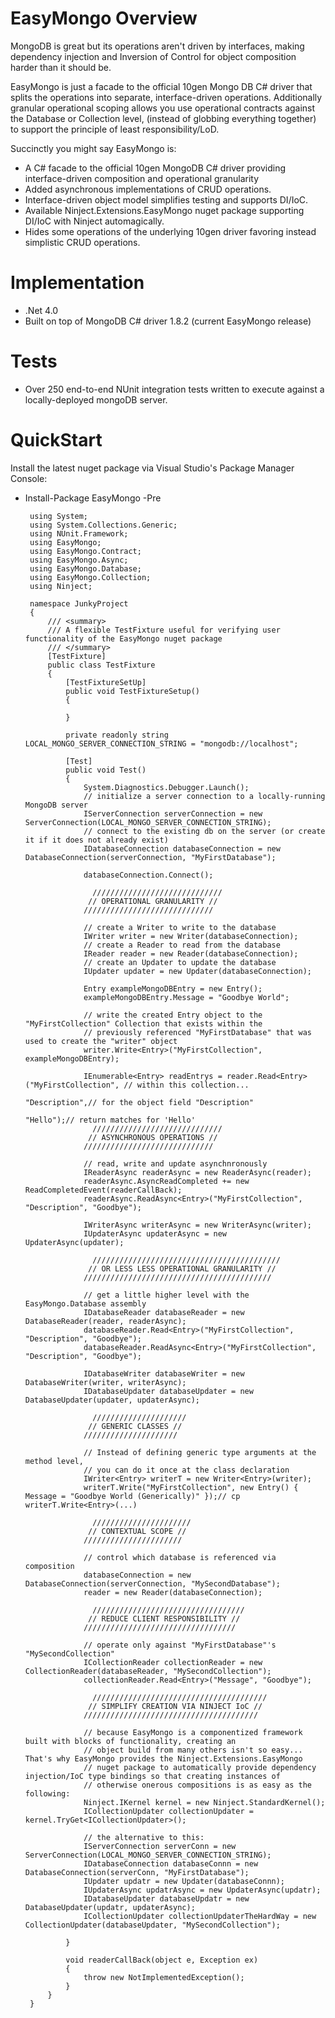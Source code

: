 EasyMongo Overview
==================

  MongoDB is great but its operations aren't driven by interfaces, making dependency injection and Inversion of
  Control for object composition harder than it should be.
  
  EasyMongo is just a facade to the official 10gen Mongo DB C# driver that splits the operations into separate, 
  interface-driven operations. Additionally granular operational scoping allows you use operational contracts 
  against the Database or Collection level, (instead of globbing everything together) to support the principle of
  least responsibility/LoD.

Succinctly you might say EasyMongo is:
  - A C# facade to the official 10gen MongoDB C# driver providing interface-driven composition and operational granularity
  - Added asynchronous implementations of CRUD operations.
  - Interface-driven object model simplifies testing and supports DI/IoC.
  - Available Ninject.Extensions.EasyMongo nuget package supporting DI/IoC with Ninject automagically.
  - Hides some operations of the underlying 10gen driver favoring instead simplistic CRUD operations. 

Implementation
==============
- .Net 4.0
- Built on top of MongoDB C# driver 1.8.2 (current EasyMongo release)

Tests
=====
- Over 250 end-to-end NUnit integration tests written to execute against a locally-deployed mongoDB server.

QuickStart
==============

  Install the latest nuget package via Visual Studio's Package Manager Console:
 - Install-Package EasyMongo -Pre


		using System;
		using System.Collections.Generic;
		using NUnit.Framework;
		using EasyMongo;
		using EasyMongo.Contract;
		using EasyMongo.Async;
		using EasyMongo.Database;
		using EasyMongo.Collection;
		using Ninject;

		namespace JunkyProject
		{
			/// <summary>
			/// A flexible TestFixture useful for verifying user functionality of the EasyMongo nuget package
			/// </summary>
			[TestFixture]
			public class TestFixture
			{
				[TestFixtureSetUp]
				public void TestFixtureSetup()
				{

				}

				private readonly string LOCAL_MONGO_SERVER_CONNECTION_STRING = "mongodb://localhost";

				[Test]
				public void Test()
				{
					System.Diagnostics.Debugger.Launch();
					// initialize a server connection to a locally-running MongoDB server
					IServerConnection serverConnection = new ServerConnection(LOCAL_MONGO_SERVER_CONNECTION_STRING);
					// connect to the existing db on the server (or create it if it does not already exist)
					IDatabaseConnection databaseConnection = new DatabaseConnection(serverConnection, "MyFirstDatabase");

					databaseConnection.Connect();

					  /////////////////////////////
					 // OPERATIONAL GRANULARITY //
					/////////////////////////////

					// create a Writer to write to the database
					IWriter writer = new Writer(databaseConnection);
					// create a Reader to read from the database
					IReader reader = new Reader(databaseConnection);
					// create an Updater to update the database
					IUpdater updater = new Updater(databaseConnection);

					Entry exampleMongoDBEntry = new Entry();
					exampleMongoDBEntry.Message = "Goodbye World";

					// write the created Entry object to the "MyFirstCollection" Collection that exists within the 
					// previously referenced "MyFirstDatabase" that was used to create the "writer" object
					writer.Write<Entry>("MyFirstCollection", exampleMongoDBEntry);

					IEnumerable<Entry> readEntrys = reader.Read<Entry>("MyFirstCollection", // within this collection...
																	   "Description",// for the object field "Description"
																	   "Hello");// return matches for 'Hello'
					  /////////////////////////////
					 // ASYNCHRONOUS OPERATIONS //
					/////////////////////////////

					// read, write and update asynchnronously
					IReaderAsync readerAsync = new ReaderAsync(reader);
					readerAsync.AsyncReadCompleted += new ReadCompletedEvent(readerCallBack);
					readerAsync.ReadAsync<Entry>("MyFirstCollection", "Description", "Goodbye");

					IWriterAsync writerAsync = new WriterAsync(writer);
					IUpdaterAsync updaterAsync = new UpdaterAsync(updater);

					  //////////////////////////////////////////
					 // OR LESS LESS OPERATIONAL GRANULARITY //
					//////////////////////////////////////////

					// get a little higher level with the EasyMongo.Database assembly
					IDatabaseReader databaseReader = new DatabaseReader(reader, readerAsync);
					databaseReader.Read<Entry>("MyFirstCollection", "Description", "Goodbye");
					databaseReader.ReadAsync<Entry>("MyFirstCollection", "Description", "Goodbye");

					IDatabaseWriter databaseWriter = new DatabaseWriter(writer, writerAsync);
					IDatabaseUpdater databaseUpdater = new DatabaseUpdater(updater, updaterAsync);

					  /////////////////////
					 // GENERIC CLASSES //
					/////////////////////

					// Instead of defining generic type arguments at the method level,
					// you can do it once at the class declaration
					IWriter<Entry> writerT = new Writer<Entry>(writer);
					writerT.Write("MyFirstCollection", new Entry() { Message = "Goodbye World (Generically)" });// cp writerT.Write<Entry>(...)

					  //////////////////////
					 // CONTEXTUAL SCOPE //
					//////////////////////

					// control which database is referenced via composition
					databaseConnection = new DatabaseConnection(serverConnection, "MySecondDatabase");
					reader = new Reader(databaseConnection);

					  //////////////////////////////////
					 // REDUCE CLIENT RESPONSIBILITY //
					//////////////////////////////////

					// operate only against "MyFirstDatabase"'s "MySecondCollection"
					ICollectionReader collectionReader = new CollectionReader(databaseReader, "MySecondCollection");
					collectionReader.Read<Entry>("Message", "Goodbye");

					  ///////////////////////////////////////
					 // SIMPLIFY CREATION VIA NINJECT IoC //
					///////////////////////////////////////

					// because EasyMongo is a componentized framework built with blocks of functionality, creating an
					// object build from many others isn't so easy... That's why EasyMongo provides the Ninject.Extensions.EasyMongo
					// nuget package to automatically provide dependency injection/IoC type bindings so that creating instances of
					// otherwise onerous compositions is as easy as the following:
					Ninject.IKernel kernel = new Ninject.StandardKernel();
					ICollectionUpdater collectionUpdater = kernel.TryGet<ICollectionUpdater>();

					// the alternative to this:
					IServerConnection serverConn = new ServerConnection(LOCAL_MONGO_SERVER_CONNECTION_STRING);
					IDatabaseConnection databaseConnn = new DatabaseConnection(serverConn, "MyFirstDatabase");
					IUpdater updatr = new Updater(databaseConnn);
					IUpdaterAsync updatrAsync = new UpdaterAsync(updatr);
					IDatabaseUpdater databaseUpdatr = new DatabaseUpdater(updatr, updaterAsync);
					ICollectionUpdater collectionUpdaterTheHardWay = new CollectionUpdater(databaseUpdater, "MySecondCollection");

				}

				void readerCallBack(object e, Exception ex)
				{
					throw new NotImplementedException();
				}
			}
		}


